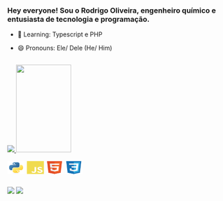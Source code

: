 ### Hey everyone! Sou o Rodrigo Oliveira, engenheiro químico e entusiasta de tecnologia e programação.

- 🌱 Learning: Typescript e PHP
- 😄 Pronouns: Ele/ Dele (He/ Him)

  ##

<div>
  <a href="https://github.com/the-rodrigo">
    <img height=200px src="https://github-readme-stats.vercel.app/api?username=the-rodrigo&show_icons=true&theme=tokyonight"/>
  </a>
  <a href="https://github.com/the-rodrigo">
    <img height=200px width=50% src="https://github-readme-stats.vercel.app/api/top-langs/?username=the-rodrigo&layout=compact&theme=tokyonight"/>
  </a>
</div>

<div style="display: inline_block"><br>
  <img align="center" alt="Rod-Python" height="30" width="40" src="https://raw.githubusercontent.com/devicons/devicon/master/icons/python/python-original.svg">
  <img align="center" alt="Rod-Js" height="30" width="40" src="https://raw.githubusercontent.com/devicons/devicon/master/icons/javascript/javascript-plain.svg">  
  <img align="center" alt="Rod-HTML" height="30" width="40" src="https://raw.githubusercontent.com/devicons/devicon/master/icons/html5/html5-original.svg">
  <img align="center" alt="Rod-CSS" height="30" width="40" src="https://raw.githubusercontent.com/devicons/devicon/master/icons/css3/css3-original.svg">
</div>

  ##
  
<div>
  <a href="https://www.linkedin.com/in/the-rodrigo/" target="_blank"><img src="https://img.shields.io/badge/-LinkedIn-%230077B5?style=for-the-badge&logo=linkedin&logoColor=white" target="_blank"></a>
  <a href = "mailto:oliveira_rodrigo@id.uff.br"><img src="https://img.shields.io/badge/-Gmail-%23333?style=for-the-badge&logo=gmail&logoColor=dark" target="_blank"></a>
</div>
